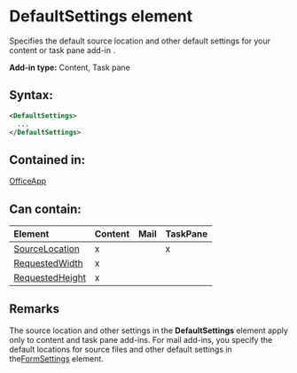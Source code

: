 
# DefaultSettings element
Specifies the default source location and other default settings for your content or task pane add-in .

 **Add-in type:** Content, Task pane


## Syntax:


```XML
<DefaultSettings>
  ...
</DefaultSettings>
```


## Contained in:

[OfficeApp](../reference/manifest/officeapp-element.md)


## Can contain:



|**Element**|**Content**|**Mail**|**TaskPane**|
|:-----|:-----|:-----|:-----|
|[SourceLocation](../reference/manifest/override-element.md)|x||x|
|[RequestedWidth](../reference/manifest/requestedwidth-element.md)|x|||
|[RequestedHeight](../reference/manifest/requestedheight-element.md)|x|||

## Remarks

The source location and other settings in the  **DefaultSettings** element apply only to content and task pane add-ins. For mail add-ins, you specify the default locations for source files and other default settings in the[FormSettings](../reference/manifest/formsettings-element.md) element.

